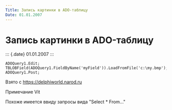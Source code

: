 ```yaml
---
Title: Запись картинки в ADO-таблицу
Date: 01.01.2007
---
```



Запись картинки в ADO-таблицу
=============================

::: {.date}
01.01.2007
:::

    ADOQuery1.Edit;
    TBLOBField(ADOQuery1.FieldByName('myField')).LoadFromFile('c:\my.bmp');
    ADOQuery1.Post;

Взято с <https://delphiworld.narod.ru>

Примечание Vit

Похоже имеется ввиду запросы вида \"Select * From...\"
